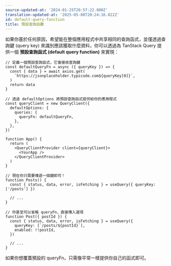 ```yaml
---
source-updated-at: '2024-01-25T20:57:22.000Z'
translation-updated-at: '2025-05-08T20:24:16.822Z'
id: default-query-function
title: 預設查詢函數
---
```


如果你基於任何原因，希望能在整個應用程式中共享相同的查詢函式，並僅透過查詢鍵 (query key) 來識別應該獲取什麼資料，你可以透過為 TanStack Query 提供一個 **預設查詢函式 (default query function)** 來實現：

[//]: # '範例'

```tsx
// 定義一個預設查詢函式，它會接收查詢鍵
const defaultQueryFn = async ({ queryKey }) => {
  const { data } = await axios.get(
    `https://jsonplaceholder.typicode.com${queryKey[0]}`,
  )
  return data
}

// 透過 defaultOptions 將預設查詢函式提供給你的應用程式
const queryClient = new QueryClient({
  defaultOptions: {
    queries: {
      queryFn: defaultQueryFn,
    },
  },
})

function App() {
  return (
    <QueryClientProvider client={queryClient}>
      <YourApp />
    </QueryClientProvider>
  )
}

// 現在你只需要傳遞一個鍵即可！
function Posts() {
  const { status, data, error, isFetching } = useQuery({ queryKey: ['/posts'] })

  // ...
}

// 你甚至可以省略 queryFn，直接傳入選項
function Post({ postId }) {
  const { status, data, error, isFetching } = useQuery({
    queryKey: [`/posts/${postId}`],
    enabled: !!postId,
  })

  // ...
}
```

[//]: # '範例'

如果你想覆蓋預設的 queryFn，只需像平常一樣提供你自己的函式即可。
